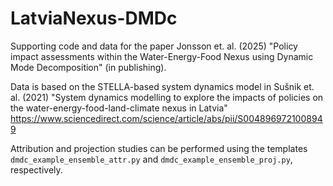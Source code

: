 # LatviaNexus-DMDc
Supporting code and data for the paper Jonsson et. al. (2025) "Policy impact assessments within the Water-Energy-Food Nexus using Dynamic Mode Decomposition" (in publishing).

Data is based on the STELLA-based system dynamics model in Sušnik et. al. (2021) "System dynamics modelling to explore the impacts of policies on the water-energy-food-land-climate nexus in Latvia" https://www.sciencedirect.com/science/article/abs/pii/S0048969721008949

Attribution and projection studies can be performed using the templates `dmdc_example_ensemble_attr.py` and `dmdc_example_ensemble_proj.py`, respectively.
